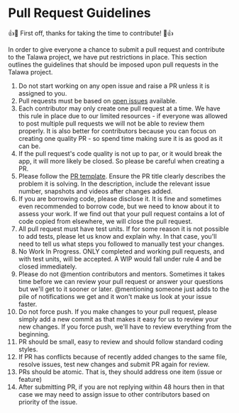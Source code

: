# Pull Request Guidelines

:+1::tada: First off, thanks for taking the time to contribute! :tada::+1:

In order to give everyone a chance to submit a pull request and contribute to the Talawa project, we have put restrictions in place. This section outlines the guidelines that should be imposed upon pull requests in the Talawa project.

1. Do not start working on any open issue and raise a PR unless it is assigned to you.
2. Pull requests must be based on [open issues](https://github.com/PalisadoesFoundation/talawa/issues) available.
3. Each contributor may only create one pull request at a time. We have this rule in place due to our limited resources - if everyone was allowed to post multiple pull requests we will not be able to review them properly. It is also better for contributors because you can focus on creating one quality PR - so spend time making sure it is as good as it can be.
4. If the pull request's code quality is not up to par, or it would break the app, it will more likely be closed. So please be careful when creating a PR.
5. Please follow the [PR template](https://github.com/PalisadoesFoundation/talawa/blob/master/.github/PR_TEMPLATE/pr-template.md). Ensure the PR title clearly describes the problem it is solving. In the description, include the relevant issue number, snapshots and videos after changes added.
6. If you are borrowing code, please disclose it. It is fine and sometimes even recommended to borrow code, but we need to know about it to assess your work. If we find out that your pull request contains a lot of code copied from elsewhere, we will close the pull request.
7. All pull request must have test units. If for some reason it is not possible to add tests, please let us know and explain why. In that case, you'll need to tell us what steps you followed to manually test your changes.
8. No Work In Progress. ONLY completed and working pull requests, and with test units, will be accepted. A WIP would fall under rule 4 and be closed immediately.
9. Please do not @mention contributors and mentors. Sometimes it takes time before we can review your pull request or answer your questions but we'll get to it sooner or later. @mentioning someone just adds to the pile of notifications we get and it won't make us look at your issue faster.
10. Do not force push. If you make changes to your pull request, please simply add a new commit as that makes it easy for us to review your new changes. If you force push, we'll have to review everything from the beginning.
11. PR should be small, easy to review and should follow standard coding styles.
12. If PR has conflicts because of recently added changes to the same file, resolve issues, test new changes and submit PR again for review.
13. PRs should be atomic. That is, they should address one item (issue or feature)
14. After submitting PR, if you are not replying within 48 hours then in that case we may need to assign issue to other contributors based on priority of the issue.
